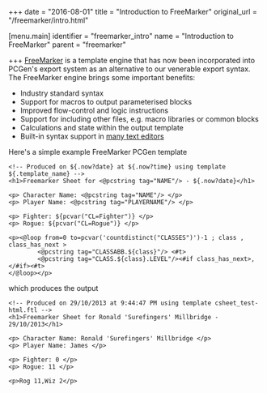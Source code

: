 +++
date = "2016-08-01"
title = "Introduction to FreeMarker"
original_url = "/freemarker/intro.html"

[menu.main]
    identifier = "freemarker_intro"
    name = "Introduction to FreeMarker"
    parent = "freemarker"
    
+++
[FreeMarker](http://freemarker.org/) is a template engine that has now
been incorporated into PCGen's export system as an alternative to our
venerable export syntax. The FreeMarker engine brings some important
benefits:

-   Industry standard syntax
-   Support for macros to output parameterised blocks
-   Improved flow-control and logic instructions
-   Support for including other files, e.g. macro libraries or common
    blocks
-   Calculations and state within the output template
-   Built-in syntax support in [many text
    editors](http://freemarker.org/editors.html)

Here's a simple example FreeMarker PCGen template

``` {.code}
<!-- Produced on ${.now?date} at ${.now?time} using template ${.template_name} -->
<h1>Freemarker Sheet for <@pcstring tag="NAME"/> - ${.now?date}</h1>

<p> Character Name: <@pcstring tag="NAME"/> </p>
<p> Player Name: <@pcstring tag="PLAYERNAME"/> </p>

<p> Fighter: ${pcvar("CL=Fighter")} </p>
<p> Rogue: ${pcvar("CL=Rogue")} </p>

<p><@loop from=0 to=pcvar('countdistinct("CLASSES")')-1 ; class , class_has_next >
        <@pcstring tag="CLASSABB.${class}"/> <#t>
        <@pcstring tag="CLASS.${class}.LEVEL"/><#if class_has_next>,</#if><#t>
</@loop></p>
```

which produces the output

``` {.code}
<!-- Produced on 29/10/2013 at 9:44:47 PM using template csheet_test-html.ftl -->
<h1>Freemarker Sheet for Ronald 'Surefingers' Millbridge - 29/10/2013</h1>

<p> Character Name: Ronald 'Surefingers' Millbridge </p>
<p> Player Name: James </p>

<p> Fighter: 0 </p>
<p> Rogue: 11 </p>

<p>Rog 11,Wiz 2</p>
```



